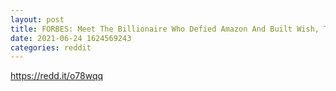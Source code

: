 ```yaml
--- 
layout: post 
title: FORBES: Meet The Billionaire Who Defied Amazon And Built Wish, The World’s Most-Downloaded E-Commerce App 
date: 2021-06-24 1624569243 
categories: reddit 
--- 
```

https://redd.it/o78wqq